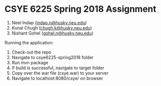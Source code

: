 # CSYE 6225 Spring 2018 Assignment

1. Neel Indap (indap.n@husky.neu.edu)
2. Kunal Chugh (chugh.k@husky.neu.edu)
3. Nishant Gohel (gohel.n@husky.neu.edu)


Running the application:

1. Check-out the repo
2. Navigate to csye6225-spring2018 folder
3. Run mvn package
4. If build is successful, navigate to target folder
5. Copy over the war file (csye.war) to your server
6. Navigate to localhost:8080/csye/ on browser

